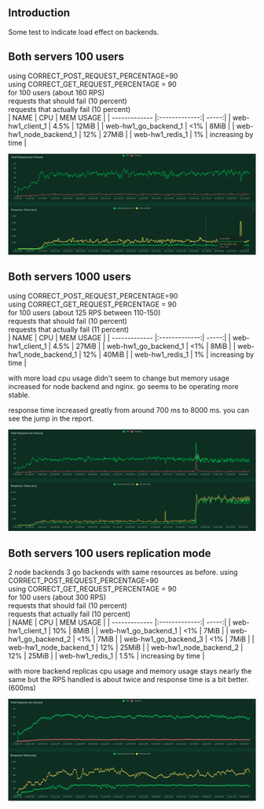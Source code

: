 ## Introduction
  Some test to indicate load effect on backends. 

## Both servers 100 users
using CORRECT_POST_REQUEST_PERCENTAGE=90 <br/>
using CORRECT_GET_REQUEST_PERCENTAGE = 90 <br/>
for 100 users (about 160 RPS) <br/>
requests that should fail (10 percent) <br/>
requests that actually fail (10 percent) <br/>
| NAME        | CPU           | MEM USAGE  |
| ------------- |:-------------:| -----:|
| web-hw1_client_1      | 4.5% | 12MiB |
| web-hw1_go_backend_1      |   <1%    |  8MiB  |
| web-hw1_node_backend_1 | 12%    |  27MiB   |
| web-hw1_redis_1 | 1%    |  increasing by time   |

![report graph image](https://github.com/mohamadaminkarami/Web-HW1/blob/main/locust/images/test_one_moderate.png)

## Both servers 1000 users
using CORRECT_POST_REQUEST_PERCENTAGE=90 <br/>
using CORRECT_GET_REQUEST_PERCENTAGE = 90 <br/>
for 100 users (about 125 RPS between 110-150) <br/>
requests that should fail (10 percent) <br/>
requests that actually fail (11 percent) <br/>
| NAME        | CPU           | MEM USAGE  |
| ------------- |:-------------:| -----:|
| web-hw1_client_1      | 4.5% | 27MiB |
| web-hw1_go_backend_1      |   <1%    |  8MiB  |
| web-hw1_node_backend_1 | 12%    |  40MiB   |
| web-hw1_redis_1 | 1%    |  increasing by time   |

with more load cpu usage didn't seem to change but memory usage increased for node backend and nginx. go seems to be operating more stable. <br/>

response time increased greatly from around 700 ms to 8000 ms.
you can see the jump in the report.

![report graph image](https://github.com/mohamadaminkarami/Web-HW1/blob/main/locust/images/test_harder_after_moderate.png)

## Both servers 100 users replication mode
2 node backends 3 go backends with same resources as before.
using CORRECT_POST_REQUEST_PERCENTAGE=90 <br/>
using CORRECT_GET_REQUEST_PERCENTAGE = 90 <br/>
for 100 users (about 300 RPS) <br/>
requests that should fail (10 percent) <br/>
requests that actually fail (10 percent) <br/>
| NAME        | CPU           | MEM USAGE  |
| ------------- |:-------------:| -----:|
| web-hw1_client_1      | 10% | 8MiB |
| web-hw1_go_backend_1      |   <1%    |  7MiB  |
| web-hw1_go_backend_2      |   <1%    |  7MiB  |
| web-hw1_go_backend_3      |   <1%    |  7MiB  |
| web-hw1_node_backend_1 | 12%    |  25MiB   |
| web-hw1_node_backend_2 | 12%    |  25MiB   |
| web-hw1_redis_1 | 1.5%    |  increasing by time   |

with more backend replicas cpu usage and memory usage stays nearly the same but the RPS handled is about twice and response time is a bit better. (600ms) <br/>

![report graph image](https://github.com/mohamadaminkarami/Web-HW1/blob/main/locust/images/test_replication.png)
